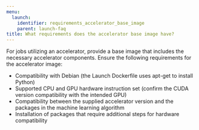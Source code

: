 ```yaml
---
menu:
  launch:
    identifier: requirements_accelerator_base_image
    parent: launch-faq
title: What requirements does the accelerator base image have?
---
```


For jobs utilizing an accelerator, provide a base image that includes the necessary accelerator components. Ensure the following requirements for the accelerator image:

- Compatibility with Debian (the Launch Dockerfile uses apt-get to install Python)
- Supported CPU and GPU hardware instruction set (confirm the CUDA version compatibility with the intended GPU)
- Compatibility between the supplied accelerator version and the packages in the machine learning algorithm
- Installation of packages that require additional steps for hardware compatibility
